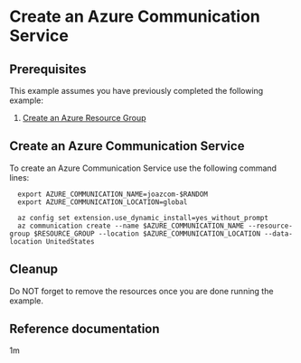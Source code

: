 
# Create an Azure Communication Service

## Prerequisites

This example assumes you have previously completed the following example:

1. [Create an Azure Resource Group](../../group/create/README.md)


## Create an Azure Communication Service

<!-- workflow.run()

  if [[ -z $REGION ]]; then
    export REGION=westus
  fi

  -->
<!-- workflow.cron(0 0 * * 0) -->
<!-- workflow.include(../../group/create/README.md) -->


To create an Azure Communication Service use the following command lines:

```shell
  export AZURE_COMMUNICATION_NAME=joazcom-$RANDOM
  export AZURE_COMMUNICATION_LOCATION=global

  az config set extension.use_dynamic_install=yes_without_prompt
  az communication create --name $AZURE_COMMUNICATION_NAME --resource-group $RESOURCE_GROUP --location $AZURE_COMMUNICATION_LOCATION --data-location UnitedStates
```

## Cleanup

<!-- workflow.directOnly()

  export RESULT=$(az communication show --name $AZURE_COMMUNICATION_NAME --resource-group $RESOURCE_GROUP --output tsv --query provisioningState)
  az group delete --name $RESOURCE_GROUP --yes || true
  if [[ "$RESULT" != Succeeded ]]; then
    echo "Azure Communication Service '" $AZURE_COMMUNICATION_NAME "' was not created successfully"
    exit 1
  fi

  -->

Do NOT forget to remove the resources once you are done running the example.

## Reference documentation

1m
